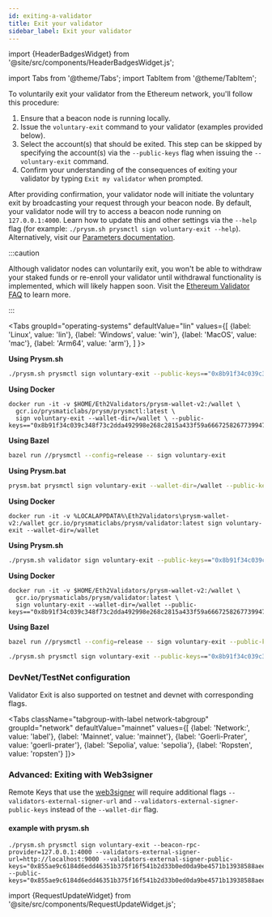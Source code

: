 ```yaml
---
id: exiting-a-validator
title: Exit your validator
sidebar_label: Exit your validator
---
```


import {HeaderBadgesWidget} from '@site/src/components/HeaderBadgesWidget.js';

<HeaderBadgesWidget />

import Tabs from '@theme/Tabs';
import TabItem from '@theme/TabItem';

To voluntarily exit your validator from the Ethereum network, you'll follow this procedure:

 1. Ensure that a beacon node is running locally. 
 1. Issue the `voluntary-exit` command to your validator (examples provided below).
 2. Select the account(s) that should be exited. This step can be skipped by specifying the account(s) via the `--public-keys` flag when issuing the `--voluntary-exit` command.
 3. Confirm your understanding of the consequences of exiting your validator by typing `Exit my validator` when prompted.

After providing confirmation, your validator node will initiate the voluntary exit by broadcasting your request through your beacon node. By default, your validator node will try to access a beacon node running on `127.0.0.1:4000`. Learn how to update this and other settings via the `--help` flag (for example: `./prysm.sh prysmctl sign voluntary-exit --help`). Alternatively, visit our [Parameters documentation](../prysm-usage/parameters.md).

:::caution 

Although validator nodes can voluntarily exit, you won't be able to withdraw your staked funds or re-enroll your validator until withdrawal functionality is implemented, which will likely happen soon. Visit the [Ethereum Validator FAQ](https://launchpad.ethereum.org/en/faq) to learn more.

:::

<Tabs
  groupId="operating-systems"
  defaultValue="lin"
  values={[
    {label: 'Linux', value: 'lin'},
    {label: 'Windows', value: 'win'},
    {label: 'MacOS', value: 'mac'},
    {label: 'Arm64', value: 'arm'},
  ]
}>
<TabItem value="lin">

**Using Prysm.sh**

```bash
./prysm.sh prysmctl sign voluntary-exit --public-keys=="0x8b91f34c039c348f73c2dda492998e268c2815a433f59a6667258267739947dcfc8ade6823b3f1f3cfef824497eb113c"
```

**Using Docker**

```text
docker run -it -v $HOME/Eth2Validators/prysm-wallet-v2:/wallet \
  gcr.io/prysmaticlabs/prysm/prysmctl:latest \
  sign voluntary-exit --wallet-dir=/wallet \ --public-keys=="0x8b91f34c039c348f73c2dda492998e268c2815a433f59a6667258267739947dcfc8ade6823b3f1f3cfef824497eb113c"
```

**Using Bazel**

```bash
bazel run //prysmctl --config=release -- sign voluntary-exit
```

</TabItem>
<TabItem value="win">

**Using Prysm.bat**

```bash
prysm.bat prysmctl sign voluntary-exit --wallet-dir=/wallet --public-keys=="0x8b91f34c039c348f73c2dda492998e268c2815a433f59a6667258267739947dcfc8ade6823b3f1f3cfef824497eb113c"
```

**Using Docker**

```text
docker run -it -v %LOCALAPPDATA%\Eth2Validators\prysm-wallet-v2:/wallet gcr.io/prysmaticlabs/prysm/validator:latest sign voluntary-exit --wallet-dir=/wallet
```

</TabItem>
<TabItem value="mac">

**Using Prysm.sh**

```bash
./prysm.sh validator sign voluntary-exit --public-keys=="0x8b91f34c039c348f73c2dda492998e268c2815a433f59a6667258267739947dcfc8ade6823b3f1f3cfef824497eb113c"
```

**Using Docker**

```text
docker run -it -v $HOME/Eth2Validators/prysm-wallet-v2:/wallet \
  gcr.io/prysmaticlabs/prysm/validator:latest \
  sign voluntary-exit --wallet-dir=/wallet --public-keys=="0x8b91f34c039c348f73c2dda492998e268c2815a433f59a6667258267739947dcfc8ade6823b3f1f3cfef824497eb113c"
```

**Using Bazel**

```bash
bazel run //prysmctl --config=release -- sign voluntary-exit --public-keys=="0x8b91f34c039c348f73c2dda492998e268c2815a433f59a6667258267739947dcfc8ade6823b3f1f3cfef824497eb113c"
```

</TabItem>
<TabItem value="arm">

```bash
./prysm.sh prysmctl sign voluntary-exit --public-keys=="0x8b91f34c039c348f73c2dda492998e268c2815a433f59a6667258267739947dcfc8ade6823b3f1f3cfef824497eb113c"
```

</TabItem>
</Tabs>

### DevNet/TestNet configuration

Validator Exit is also supported on testnet and devnet with corresponding flags.

<Tabs className="tabgroup-with-label network-tabgroup" groupId="network" defaultValue="mainnet" values={[
        {label: 'Network:', value: 'label'},
        {label: 'Mainnet', value: 'mainnet'},
        {label: 'Goerli-Prater', value: 'goerli-prater'},
        {label: 'Sepolia', value: 'sepolia'},
        {label: 'Ropsten', value: 'ropsten'}
    ]}>
    <TabItem className="unclickable-element" value="label"></TabItem>
    <TabItem value="mainnet"></TabItem>
    <TabItem value="goerli-prater"></TabItem>
    <TabItem value="sepolia"></TabItem>
    <TabItem value="ropsten"></TabItem>
</Tabs>



### Advanced: Exiting with Web3signer

Remote Keys that use the [web3signer](./web3signer.md) will require additional flags `--validators-external-signer-url` and `--validators-external-signer-public-keys` instead of the `--wallet-dir` flag.

#### example with prysm.sh

```text
./prysm.sh prysmctl sign voluntary-exit --beacon-rpc-provider=127.0.0.1:4000 --validators-external-signer-url=http://localhost:9000 --validators-external-signer-public-keys="0x855ae9c6184d6edd46351b375f16f541b2d33b0ed0da9be4571b13938588aee840ba606a946f0e8023ae3a4b2a43b4d4" --public-keys="0x855ae9c6184d6edd46351b375f16f541b2d33b0ed0da9be4571b13938588aee840ba606a946f0e8023ae3a4b2a43b4d4"
```

import {RequestUpdateWidget} from '@site/src/components/RequestUpdateWidget.js';

<RequestUpdateWidget />